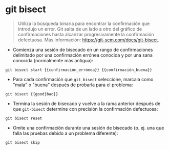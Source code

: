 # git bisect

> Utiliza la búsqueda binaria para encontrar la confirmación que introdujo un error.
> Git salta de un lado a otro del gráfico de confirmaciones hasta alcanzar progresivamente la confirmación defectuosa.
> Más información: <https://git-scm.com/docs/git-bisect>.

- Comienza una sesión de bisecado en un rango de confirmaciones delimitado por una confirmación errónea conocida y por una sana conocida (normalmente más antigua):

`git bisect start {{confirmación_errónea}} {{confirmación_buena}}`

- Para cada confirmación que `git bisect` seleccione, marcala como "mala" o "buena" después de probarla para el problema:

`git bisect {{good|bad}}`

- Termina la sesión de bisecado y vuelve a la rama anterior después de que `git-bisect` determine con precisión la confirmación defectuosa:

`git bisect reset`

- Omite una confirmación durante una sesión de bisecado (p. ej. una que falla las pruebas debido a un problema diferente):

`git bisect skip`
